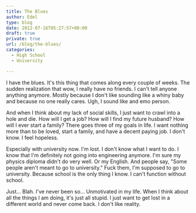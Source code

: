```yaml
---
title: The Blues
author: Edel
type: blog
date: 2012-07-16T05:27:57+00:00
draft: true
private: true
url: /blog/the-blues/
categories:
  - High School
  - University

---
```

I have the blues. It's this thing that comes along every couple of weeks. The sudden realization that wow, I really have no friends. I can't tell anyone anything anymore. Mostly because I don't like sounding like a whiny baby and because no one really cares. Ugh, I sound like and emo person.

And when I think about my lack of social skills, I just want to crawl into a hole and die. How will I get a job? How will I find my future husband? How will I ever start a family? There goes three of my goals in life. I want nothing more than to be loved, start a family, and have a decent paying job. I don't know. I feel hopeless.

Especially with university now. I'm lost. I don't know what I want to do. I know that I'm definitely not going into engineering anymore. I'm sure my physics diploma didn't do very well. Or my English. And people say, "Some people aren't meant to go to university." Fuck them, I'm supposed to go to university. Because school is the only thing I know. I can't function without school.

Just... Blah. I've never been so... Unmotivated in my life. When I think about all the things I am doing, it's just all stupid. I just want to get lost in a different world and never come back. I don't like reality.


